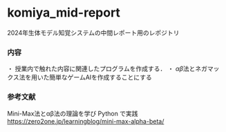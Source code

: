 # komiya_mid-report
2024年生体モデル知覚システムの中間レポート用のレポジトリ

### 内容
・ 授業内で触れた内容に関連したプログラムを作成する．
・ $\alpha\beta$法とネガマックス法を用いた簡単なゲームAIを作成することにする

### 参考文献
Mini-Max法とαβ法の理論を学び Python で実践
https://zero2one.jp/learningblog/mini-max-alpha-beta/
